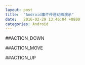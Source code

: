 ```yaml
---
layout: post
title:  "Android事件传递动画演示"
date:   2016-02-29 13:46:04 +0800
categories: Android
---
```


##ACTION_DOWN


##ACTION_MOVE


##ACTION_UP

